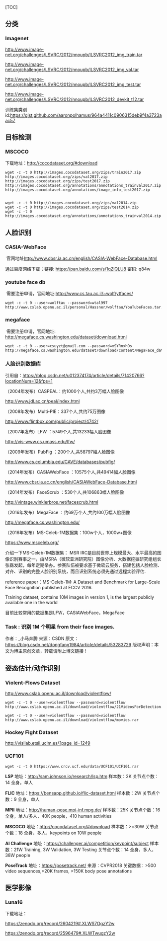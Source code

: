 [TOC]

## 分类

### Imagenet

http://www.image-net.org/challenges/LSVRC/2012/nnoupb/ILSVRC2012_img_train.tar

http://www.image-net.org/challenges/LSVRC/2012/nnoupb/ILSVRC2012_img_val.tar

http://www.image-net.org/challenges/LSVRC/2012/nnoupb/ILSVRC2012_img_test.tar

http://www.image-net.org/challenges/LSVRC/2012/nnoupb/ILSVRC2012_devkit_t12.tar

训练集类别id:https://gist.github.com/aaronpolhamus/964a4411c0906315deb9f4a3723aac57


## 目标检测

### MSCOCO

下载地址：http://cocodataset.org/#download

```shell
wget -c -t 0 http://images.cocodataset.org/zips/train2017.zip
http://images.cocodataset.org/zips/val2017.zip
http://images.cocodataset.org/zips/test2017.zip
http://images.cocodataset.org/annotations/annotations_trainval2017.zip
http://images.cocodataset.org/annotations/image_info_test2017.zip


wget -c -t 0 http://images.cocodataset.org/zips/val2014.zip
wget -c -t 0 http://images.cocodataset.org/zips/test2014.zip
wget -c -t 0 http://images.cocodataset.org/annotations/annotations_trainval2014.zip

```


## 人脸识别

### CASIA-WebFace

​        官网地址<http://www.cbsr.ia.ac.cn/english/CASIA-WebFace-Database.html>

通过百度网络下载；链接: <https://pan.baidu.com/s/1qZlQLU8> 密码: q84w

### youtube face db

​        需要注册申请，官网地址:<http://www.cs.tau.ac.il/~wolf/ytfaces/>

```shell
wget -c -t 0 --user=wolftau --password=wtal997 http://www.cslab.openu.ac.il/personal/Hassner/wolftau/YouTubeFaces.tar.gz

```



### megaface

​         需要注册申请，官网地址: <http://megaface.cs.washington.edu/dataset/download.html>

```shell
wget -c -t 0 --user=csuyzt@gmail.com --password=xSYRnxhOs http://megaface.cs.washington.edu/dataset/download/content/MegaFace_dataset.tar.gz

```



### 人脸识别数据库

引用自：<https://blog.csdn.net/u012374174/article/details/71420766?locationNum=12&fps=1>

（2004年发布）CASPEAL：约1000个人,共约3万幅人脸图像

<http://www.jdl.ac.cn/peal/index.html>

（2008年发布）Multi-PIE：337个人,共约75万图像

<http://www.flintbox.com/public/project/4742/>

（2007年发布）LFW ：5749个人,共13233幅人脸图像

<http://vis-www.cs.umass.edu/lfw/>

（2009年发布）PubFig ：200个人,共58797幅人脸图像

<http://www.cs.columbia.edu/CAVE/databases/pubfig/>

（2014年发布）CASIAWebFace ：10575个人,共49414幅人脸图像

<http://www.cbsr.ia.ac.cn/english/CASIAWebFace-Database.html>

（2014年发布）FaceScrub ：530个人,共106863幅人脸图像

<http://vintage.winklerbros.net/facescrub.html>

（2016年发布）MegaFace ：约69万个人,共约100万幅人脸图像

<http://megaface.cs.washington.edu/>

（2016年发布）MS-Celeb-1M数据集：100w个人，1000w+图像

https://www.msceleb.org/

介绍一下MS-Celeb-1M数据集： 
MSR IRC是目前世界上规模最大、水平最高的图像识别赛事之一，由MSRA（微软亚洲研究院）图像分析、大数据挖掘研究组组长张磊发起，每年定期举办。参赛队伍被要求基于微软云服务，搭建包括人脸检测、对齐、识别的完整人脸识别系统，而且识别系统必须先通过远程实验评估.

reference paper：MS-Celeb-1M: A Dataset and Benchmark for Large-Scale Face Recognition published at ECCV 2016.

Training dataset, contains 10M images in version 1, is the largest publicly available one in the world 



目前比较常用的数据集是LFW，CASIAWebFace，MegaFace



### Task : 识别 1M 个明星 from their face images.
作者：_小马奔腾 
来源：CSDN 
原文：https://blog.csdn.net/dongfang1984/article/details/53283729 
版权声明：本文为博主原创文章，转载请附上博文链接！



## 姿态估计/动作识别

### **Violent-Flows Dataset**

http://www.cslab.openu.ac.il/download/violentflow/

```shell
wget -c -t 0 --user=violentflow --password=violentflow http://www.cslab.openu.ac.il/download/violentflow/21VideosForDetection.rar

wget -c -t 0 --user=violentflow --password=violentflow http://www.cslab.openu.ac.il/download/violentflow/movies.rar
```



### **Hockey Fight Dataset** 

http://visilab.etsii.uclm.es/?page_id=1249



### UCF101

```shell
wget -c -t 0 https://www.crcv.ucf.edu/data/UCF101/UCF101.rar
```





**LSP**
地址：http://sam.johnson.io/research/lsp.htm
样本数：2K
关节点个数：14
全身，单人

**FLIC**
地址：https://bensapp.github.io/flic-dataset.html
样本数：2W
关节点个数：9
全身，单人

**MPII**
地址：http://human-pose.mpi-inf.mpg.de/
样本数：25K
关节点个数：16
全身，单人/多人，40K people，410 human activities

**MSCOCO**
地址：http://cocodataset.org/#download
样本数：>=30W
关节点个数：18
全身，多人，keypoints on 10W people

**AI Challenge**
地址：https://challenger.ai/competition/keypoint/subject
样本数：21W Training, 3W Validation, 3W Testing
关节点个数：14
全身，多人，38W people

**PoseTrack**
地址：https://posetrack.net/
来源：CVPR2018
关键数据：>500 video sequences,>20K frames, >150K body pose annotations



## 医学影像

### Luna16

下载地址：

<https://zenodo.org/record/2604219#.XLWS7OgzY2w>

<https://zenodo.org/record/2596479#.XLWTwugzY2w>



